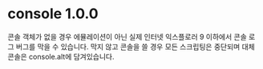 # console 1.0.0
콘솔 객체가 없을 경우 에뮬레이션이 아닌 실제 인터넷 익스플로러 9 이하에서 콘솔 로그 버그를 막을 수 있습니다. 막지 않고 콘솔을 쓸 경우 모든 스크립팅은 중단되며 대체 콘솔은 console.alt에 담겨있습니다.
